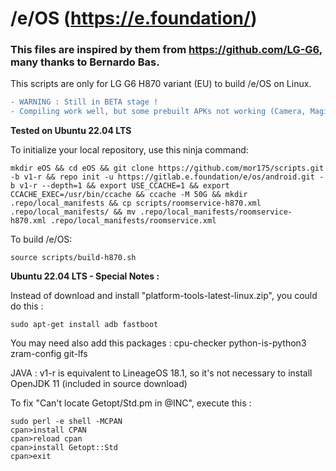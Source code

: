 # /e/OS (https://e.foundation/)

### This files are inspired by them from https://github.com/LG-G6, many thanks to Bernardo Bas.

This scripts are only for LG G6 H870 variant (EU) to build /e/OS on Linux.

```diff
- WARNING : Still in BETA stage !
- Compiling work well, but some prebuilt APKs not working (Camera, MagicEarth)
```

**Tested on Ubuntu 22.04 LTS**

To initialize your local repository, use this ninja command:

```Shell
mkdir eOS && cd eOS && git clone https://github.com/mor175/scripts.git -b v1-r && repo init -u https://gitlab.e.foundation/e/os/android.git -b v1-r --depth=1 && export USE_CCACHE=1 && export CCACHE_EXEC=/usr/bin/ccache && ccache -M 50G && mkdir .repo/local_manifests && cp scripts/roomservice-h870.xml .repo/local_manifests/ && mv .repo/local_manifests/roomservice-h870.xml .repo/local_manifests/roomservice.xml
```

To build /e/OS:

```Shell
source scripts/build-h870.sh
```


**Ubuntu 22.04 LTS - Special Notes :**

Instead of download and install "platform-tools-latest-linux.zip", you could do this :
```Shell
sudo apt-get install adb fastboot
```

You may need also add this packages : cpu-checker python-is-python3 zram-config git-lfs

JAVA : v1-r is equivalent to LineageOS 18.1, so it's not necessary to install OpenJDK 11 (included in source download)

To fix "Can't locate Getopt/Std.pm in @INC", execute this :
```Shell
sudo perl -e shell -MCPAN
cpan>install CPAN
cpan>reload cpan
cpan>install Getopt::Std
cpan>exit
```
